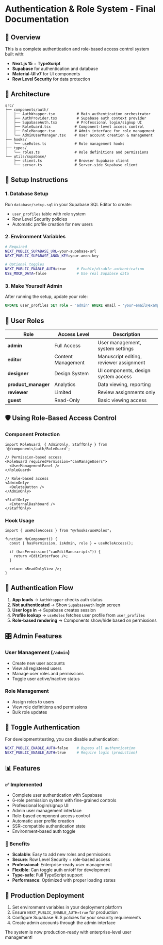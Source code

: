 # Authentication & Role System - Final Documentation

## 🚀 Overview

This is a complete authentication and role-based access control system built with:

- **Next.js 15** + **TypeScript**
- **Supabase** for authentication and database
- **Material-UI v7** for UI components
- **Row Level Security** for data protection

## 📁 Architecture

```
src/
├── components/auth/
│   ├── AuthWrapper.tsx          # Main authentication orchestrator
│   ├── AuthProvider.tsx         # Supabase auth context provider
│   ├── SupabaseAuth.tsx         # Professional login/signup UI
│   ├── RoleGuard.tsx           # Component-level access control
│   ├── RoleManager.tsx         # Admin interface for role management
│   └── AdminUserManager.tsx    # User account creation & management
├── hooks/
│   └── useRoles.ts             # Role management hooks
├── types/
│   └── roles.ts                # Role definitions and permissions
└── utils/supabase/
    ├── client.ts               # Browser Supabase client
    └── server.ts               # Server-side Supabase client
```

## 🔧 Setup Instructions

### 1. Database Setup

Run `database/setup.sql` in your Supabase SQL Editor to create:

- `user_profiles` table with role system
- Row Level Security policies
- Automatic profile creation for new users

### 2. Environment Variables

```bash
# Required
NEXT_PUBLIC_SUPABASE_URL=your-supabase-url
NEXT_PUBLIC_SUPABASE_ANON_KEY=your-anon-key

# Optional toggles
NEXT_PUBLIC_ENABLE_AUTH=true     # Enable/disable authentication
USE_MOCK_DATA=false              # Use real Supabase data
```

### 3. Make Yourself Admin

After running the setup, update your role:

```sql
UPDATE user_profiles SET role = 'admin' WHERE email = 'your-email@example.com';
```

## 👥 User Roles

| Role                | Access Level       | Description                             |
| ------------------- | ------------------ | --------------------------------------- |
| **admin**           | Full Access        | User management, system settings        |
| **editor**          | Content Management | Manuscript editing, reviewer assignment |
| **designer**        | Design System      | UI components, design system access     |
| **product_manager** | Analytics          | Data viewing, reporting                 |
| **reviewer**        | Limited            | Review assignments only                 |
| **guest**           | Read-Only          | Basic viewing access                    |

## 🛡️ Using Role-Based Access Control

### Component Protection

```tsx
import RoleGuard, { AdminOnly, StaffOnly } from '@/components/auth/RoleGuard';

// Permission-based access
<RoleGuard requiredPermission="canManageUsers">
  <UserManagementPanel />
</RoleGuard>

// Role-based access
<AdminOnly>
  <DeleteButton />
</AdminOnly>

<StaffOnly>
  <InternalDashboard />
</StaffOnly>
```

### Hook Usage

```tsx
import { useRoleAccess } from "@/hooks/useRoles";

function MyComponent() {
  const { hasPermission, isAdmin, role } = useRoleAccess();

  if (hasPermission("canEditManuscripts")) {
    return <EditInterface />;
  }

  return <ReadOnlyView />;
}
```

## 🔄 Authentication Flow

1. **App loads** → `AuthWrapper` checks auth status
2. **Not authenticated** → Show `SupabaseAuth` login screen
3. **User logs in** → Supabase creates session
4. **Profile lookup** → `useRoles` fetches user profile from `user_profiles`
5. **Role-based rendering** → Components show/hide based on permissions

## 🎛️ Admin Features

### User Management (`/admin`)

- Create new user accounts
- View all registered users
- Manage user roles and permissions
- Toggle user active/inactive status

### Role Management

- Assign roles to users
- View role definitions and permissions
- Bulk role updates

## 🔧 Toggle Authentication

For development/testing, you can disable authentication:

```bash
NEXT_PUBLIC_ENABLE_AUTH=false    # Bypass all authentication
NEXT_PUBLIC_ENABLE_AUTH=true     # Require login (production)
```

## 📊 Features

### ✅ Implemented

- Complete user authentication with Supabase
- 6-role permission system with fine-grained controls
- Professional login/signup UI
- Admin user management interface
- Role-based component access control
- Automatic user profile creation
- SSR-compatible authentication state
- Environment-based auth toggle

### 🎯 Benefits

- **Scalable**: Easy to add new roles and permissions
- **Secure**: Row Level Security + role-based access
- **Professional**: Enterprise-ready user management
- **Flexible**: Can toggle auth on/off for development
- **Type-safe**: Full TypeScript support
- **Performance**: Optimized with proper loading states

## 🚀 Production Deployment

1. Set environment variables in your deployment platform
2. Ensure `NEXT_PUBLIC_ENABLE_AUTH=true` for production
3. Configure Supabase RLS policies for your security requirements
4. Create admin accounts through the admin interface

The system is now production-ready with enterprise-level user management!
